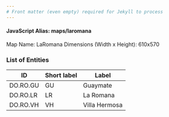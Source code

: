 ```yaml
---
# Front matter (even empty) required for Jekyll to process
---
```


#### JavaScript Alias: maps/laromana

Map Name: LaRomana
Dimensions (Width x Height): 610x570





### List of Entities

ID | Short label | Label
---|---|---|
DO.RO.GU|GU|Guaymate
DO.RO.LR|LR|La Romana
DO.RO.VH|VH|Villa Hermosa